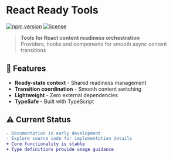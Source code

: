 # React Ready Tools

[![npm version](https://img.shields.io/npm/v/react-ready-tools)](https://www.npmjs.com/package/react-ready-tools)
[![license](https://img.shields.io/badge/license-MIT-blue)](LICENSE)

> **Tools for React content readiness orchestration**  
> Providers, hooks and components for smooth async content transitions

## 🚀 Features

- **Ready-state context** - Shared readiness management
- **Transition coordination** - Smooth content switching
- **Lightweight** - Zero external dependencies
- **TypeSafe** - Built with TypeScript

## ⚠️ Current Status

```diff
- Documentation in early development
- Explore source code for implementation details
+ Core functionality is stable
+ Type definitions provide usage guidance
```

